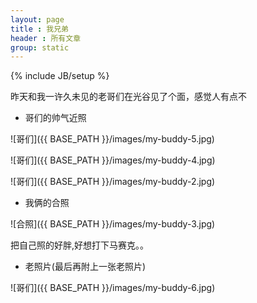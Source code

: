 ```yaml
---
layout: page
title : 我兄弟
header : 所有文章
group: static
---
```

{% include JB/setup %}

昨天和我一许久未见的老哥们在光谷见了个面，感觉人有点不

* 哥们的帅气近照

![哥们]({{ BASE_PATH }}/images/my-buddy-5.jpg)

![哥们]({{ BASE_PATH }}/images/my-buddy-4.jpg)

![哥们]({{ BASE_PATH }}/images/my-buddy-2.jpg)

* 我俩的合照

![合照]({{ BASE_PATH }}/images/my-buddy-3.jpg)

把自己照的好胖,好想打下马赛克。。

* 老照片(最后再附上一张老照片)

![哥们]({{ BASE_PATH }}/images/my-buddy-6.jpg)

